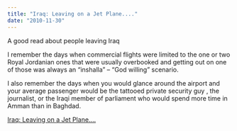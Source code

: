 ```yaml
---
title: "Iraq: Leaving on a Jet Plane...."
date: "2010-11-30"
---
```


A good read about people leaving Iraq

I remember the days when commercial flights were limited to the one or two Royal Jordanian ones that were usually overbooked and getting out on one of those was always an “inshalla” – “God willing” scenario.

I also remember the days when you would glance around the airport and your average passenger would be the tattooed private security guy , the journalist, or the Iraqi member of parliament who would spend more time in Amman than in Baghdad.

  
[Iraq: Leaving on a Jet Plane....](http://www.cnn.com/blogarchive/insidethemiddleeast.blogs.cnn.com/2010/11/30/iraq-leaving-on-a-jet-plane/)
